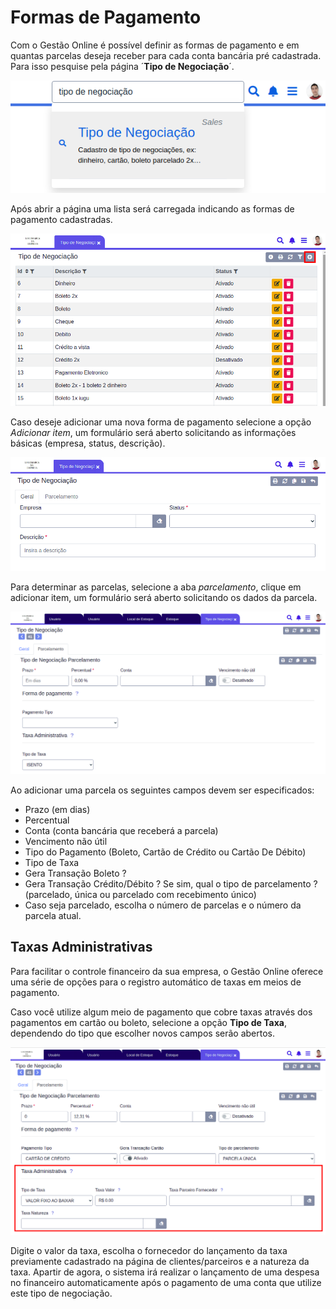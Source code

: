 # Formas de Pagamento

Com o Gestão Online é possível definir as formas de pagamento e em quantas parcelas deseja receber para cada conta bancária pré cadastrada. Para isso pesquise pela página ´**Tipo de Negociação**´.

![](../../.gitbook/assets/1_pagamento.png)

Após abrir a página uma lista será carregada indicando as formas de pagamento cadastradas.

![](../../.gitbook/assets/2_pagamento.png)

Caso deseje adicionar uma nova forma de pagamento selecione a opção _Adicionar item_, um formulário será aberto solicitando as informações básicas \(empresa, status, descrição\).

![](../../.gitbook/assets/3_pagamento.png)

Para determinar as parcelas, selecione a aba _parcelamento_, clique em adicionar item, um formulário será aberto solicitando os dados da parcela.

![](../../.gitbook/assets/4_pagamento.png)

Ao adicionar uma parcela os seguintes campos devem ser especificados:

* Prazo \(em dias\)
* Percentual
* Conta \(conta bancária que receberá a parcela\)
* Vencimento não útil
* Tipo do Pagamento \(Boleto, Cartão de Crédito ou Cartão De Débito\)
* Tipo de Taxa
* Gera Transação Boleto ?
* Gera Transação Crédito/Débito ? Se sim, qual o tipo de parcelamento ? \(parcelado, única ou parcelado com recebimento único\)
* Caso seja parcelado, escolha o número de parcelas e o número da parcela atual.

## Taxas Administrativas

Para facilitar o controle financeiro da sua empresa, o Gestão Online oferece uma série de opções para o registro automático de taxas em meios de pagamento.

Caso você utilize algum meio de pagamento que cobre taxas através dos pagamentos em cartão ou boleto, selecione a opção **Tipo de Taxa**, dependendo do tipo que escolher novos campos serão abertos.

![](../../.gitbook/assets/5_pagamento.png)

Digite o valor da taxa, escolha o fornecedor do lançamento da taxa previamente cadastrado na página de clientes/parceiros e a natureza da taxa. Apartir de agora, o sistema irá realizar o lançamento de uma despesa no financeiro automaticamente após o pagamento de uma conta que utilize este tipo de negociação.

